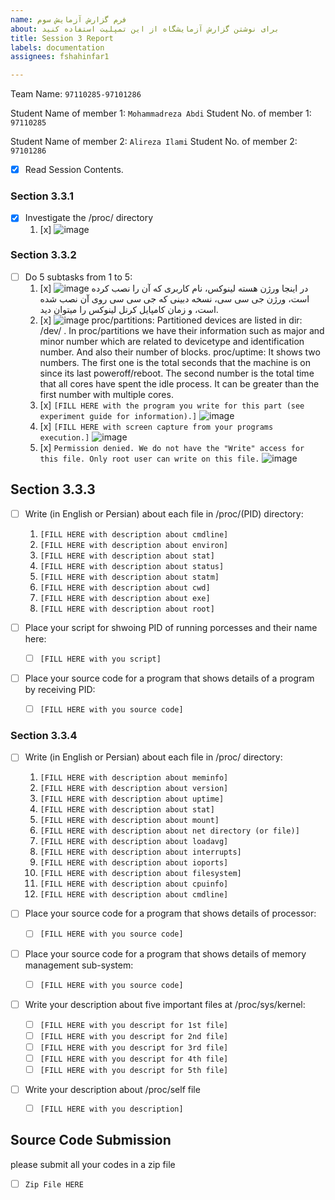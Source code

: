 ```yaml
---
name: فرم گزارش آزمایش سوم
about: برای نوشتن گزارش آزمایشگاه از این تمپلیت استفاده کنید
title: Session 3 Report
labels: documentation
assignees: fshahinfar1

---
```


Team Name: `97110285-97101286`

Student Name of member 1: `Mohammadreza Abdi`
Student No. of member 1: `97110285`

Student Name of member 2: `Alireza Ilami`
Student No. of member 2: `97101286`

- [x] Read Session Contents.

### Section 3.3.1
- [x] Investigate the /proc/ directory
    1. [x] ![image](https://user-images.githubusercontent.com/45389577/127737564-bdf72e45-7d14-496a-a002-23ee4577b47b.png)

### Section 3.3.2

- [ ] Do 5 subtasks from 1 to 5:
    1. [x] ![image](https://user-images.githubusercontent.com/45389577/127737698-699a0dcf-bb32-44f6-9123-28c5d26e0434.png)
        در اینجا ورژن هسته لینوکس، نام کاربری که آن را نصب کرده است، ورژن جی سی سی، نسخه دبینی که جی سی سی روی آن نصب شده است، و زمان کامپایل کرنل لینوکس را میتوان دید.
    2. [x] ![image](https://user-images.githubusercontent.com/45389577/127744249-8400d791-efdd-418b-86d7-5af625cc2a16.png)
            proc/partitions:    Partitioned devices are listed in dir: /dev/ . In proc/partitions we have their information such as major and minor number which are related to devicetype and identification number. And also their number of blocks.
            proc/uptime:    It shows two numbers. The first one is the total seconds that the machine is on since its last poweroff/reboot. The second number is the total time that all cores have spent the idle process. It can be greater than the first number with multiple cores.
    3. [x] `[FILL HERE with the program you write for this part (see experiment guide for information).]`
        ![image](https://user-images.githubusercontent.com/45389577/128593743-c862a7a1-0e47-454e-9a7a-defd4c55c3d2.png)
    5. [x] `[FILL HERE with screen capture from your programs execution.]`
        ![image](https://user-images.githubusercontent.com/45389577/128593809-023ca584-da46-49dc-a091-f3ec978fdcfe.png)
    7. [x] `Permission denied. We do not have the "Write" access for this file. Only root user can write on this file.`
        ![image](https://user-images.githubusercontent.com/45389577/128593884-b5db4dcd-90d6-492a-815b-75810ea4b58d.png)

## Section 3.3.3

- [ ] Write (in English or Persian) about each file in /proc/(PID) directory:
    1. `[FILL HERE with description about cmdline]`
    1. `[FILL HERE with description about environ]`
    1. `[FILL HERE with description about stat]`
    1. `[FILL HERE with description about status]`
    1. `[FILL HERE with description about statm]`
    1. `[FILL HERE with description about cwd]`
    1. `[FILL HERE with description about exe]`
    1. `[FILL HERE with description about root]`

- [ ] Place your script for shwoing PID of running porcesses and their name here:
    - [ ] `[FILL HERE with you script]`

- [ ] Place your source code for a program that shows details of a program by receiving PID:
    - [ ] `[FILL HERE with you source code]`

### Section 3.3.4

- [ ] Write (in English or Persian) about each file in /proc/ directory:
    1. `[FILL HERE with description about meminfo]`
    1. `[FILL HERE with description about version]`
    1. `[FILL HERE with description about uptime]`
    1. `[FILL HERE with description about stat]`
    1. `[FILL HERE with description about mount]`
    1. `[FILL HERE with description about net directory (or file)]`
    1. `[FILL HERE with description about loadavg]`
    1. `[FILL HERE with description about interrupts]`
    1. `[FILL HERE with description about ioports]`
    1. `[FILL HERE with description about filesystem]`
    1. `[FILL HERE with description about cpuinfo]`
    1. `[FILL HERE with description about cmdline]`

- [ ] Place your source code for a program that shows details of processor:
    - [ ] `[FILL HERE with you source code]`

- [ ] Place your source code for a program that shows details of memory management sub-system:
    - [ ] `[FILL HERE with you source code]`

- [ ] Write your description about five important files at /proc/sys/kernel:
    - [ ] `[FILL HERE with you descript for 1st file]`
    - [ ] `[FILL HERE with you descript for 2nd file]`
    - [ ] `[FILL HERE with you descript for 3rd file]`
    - [ ] `[FILL HERE with you descript for 4th file]`
    - [ ] `[FILL HERE with you descript for 5th file]`

- [ ] Write your description about /proc/self file
    - [ ] `[FILL HERE with you description]`


## Source Code Submission

please submit all your codes in a zip file

 - [ ] `Zip File HERE`
